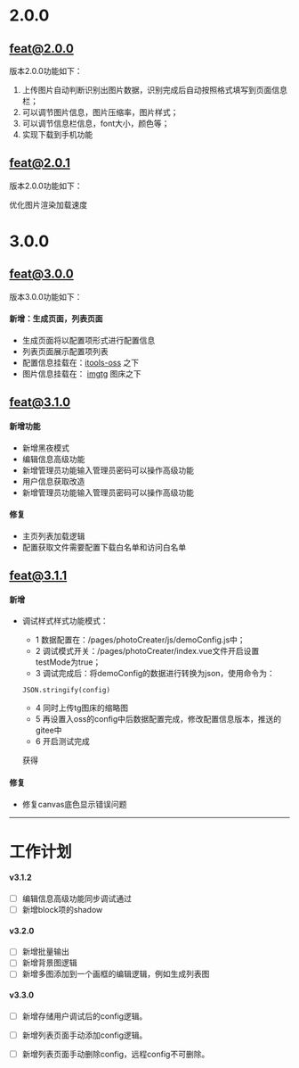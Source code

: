 # 2.0.0
## feat@2.0.0

版本2.0.0功能如下：

1. 上传图片自动判断识别出图片数据，识别完成后自动按照格式填写到页面信息栏；
2. 可以调节图片信息，图片压缩率，图片样式；
3. 可以调节信息栏信息，font大小，颜色等；
4. 实现下载到手机功能

## feat@2.0.1

版本2.0.0功能如下：

优化图片渲染加载速度


# 3.0.0
## feat@3.0.0

版本3.0.0功能如下：
#### 新增：生成页面，列表页面
- 生成页面将以配置项形式进行配置信息
- 列表页面展示配置项列表
- 配置信息挂载在：[itools-oss](https://gitee.com/KevinJZheng/itools-oss) 之下
- 图片信息挂载在： [imgtg](https://imgtg.com/) 图床之下

## feat@3.1.0
#### 新增功能
- 新增黑夜模式
- 编辑信息高级功能
- 新增管理员功能输入管理员密码可以操作高级功能
- 用户信息获取改造
- 新增管理员功能输入管理员密码可以操作高级功能
#### 修复
- 主页列表加载逻辑
- 配置获取文件需要配置下载白名单和访问白名单

## feat@3.1.1
#### 新增
- 调试样式样式功能模式：
  - 1 数据配置在：/pages/photoCreater/js/demoConfig.js中；
  - 2 调试模式开关：/pages/photoCreater/index.vue文件开启设置testMode为true；
  - 3 调试完成后：将demoConfig的数据进行转换为json，使用命令为：
  ```
  JSON.stringify(config)
  ```
  - 4 同时上传tg图床的缩略图
  - 5 再设置入oss的config中后数据配置完成，修改配置信息版本，推送的gitee中
  - 6 开启测试完成
  
  获得
#### 修复
- 修复canvas底色显示错误问题

***
# 工作计划
#### v3.1.2
- [ ] 编辑信息高级功能同步调试通过
- [ ] 新增block项的shadow
#### v3.2.0
- [ ] 新增批量输出
- [ ] 新增背景图逻辑
- [ ] 新增多图添加到一个画框的编辑逻辑，例如生成列表图
#### v3.3.0
- [ ] 新增存储用户调试后的config逻辑。
- [ ] 新增列表页面手动添加config逻辑。
- [ ] 新增列表页面手动删除config，远程config不可删除。
   

   

   
